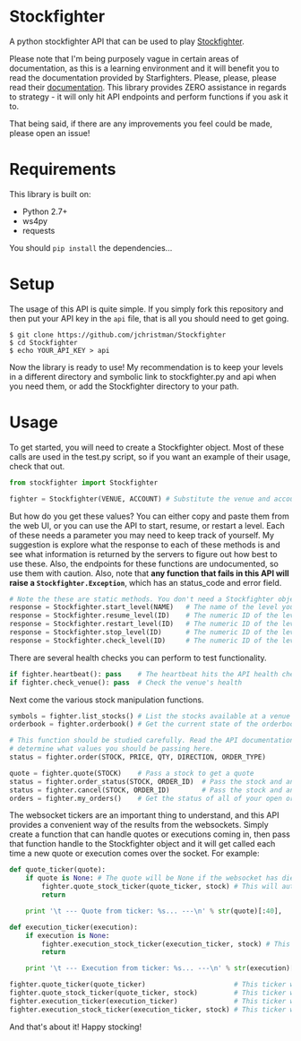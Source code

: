 Stockfighter
============

A python stockfighter API that can be used to play [Stockfighter](https://www.stockfighter.io/).

Please note that I'm being purposely vague in certain areas of documentation, as this is a learning environment and it will benefit you to read the documentation provided by Starfighters. Please, please, please read their [documentation](https://starfighter.readme.io/). This library provides ZERO assistance in regards to strategy - it will only hit API endpoints and perform functions if you ask it to.

That being said, if there are any improvements you feel could be made, please open an issue!

Requirements
============

This library is built on:

 * Python 2.7+
 * ws4py
 * requests

You should ```pip install``` the dependencies...

Setup
=====

The usage of this API is quite simple. If you simply fork this repository and then put your API key in the ```api``` file, that is all you should need to get going.

```
$ git clone https://github.com/jchristman/Stockfighter
$ cd Stockfighter
$ echo YOUR_API_KEY > api
```

Now the library is ready to use! My recommendation is to keep your levels in a different directory and symbolic link to stockfighter.py and api when you need them, or add the Stockfighter directory to your path.

Usage
=====

To get started, you will need to create a Stockfighter object. Most of these calls are used in the test.py script, so if you want an example of their usage, check that out.

```python
from stockfighter import Stockfighter

fighter = Stockfighter(VENUE, ACCOUNT) # Substitute the venue and account numbers here
```

But how do you get these values? You can either copy and paste them from the web UI, or you can use the API to start, resume, or restart a level. Each of these needs a parameter you may need to keep track of yourself. My suggestion is explore what the response to each of these methods is and see what information is returned by the servers to figure out how best to use these. Also, the endpoints for these functions are undocumented, so use them with caution. Also, note that **any function that fails in this API will raise a ```Stockfighter.Exception```**, which has an status_code and error field.

```python
# Note the these are static methods. You don't need a Stockfighter object to do these.
response = Stockfighter.start_level(NAME)   # The name of the level you want to start
response = Stockfighter.resume_level(ID)    # The numeric ID of the level you want to resume
response = Stockfighter.restart_level(ID)   # The numeric ID of the level you want to resume
response = Stockfighter.stop_level(ID)      # The numeric ID of the level you want to resume
response = Stockfighter.check_level(ID)     # The numeric ID of the level you want to resume
```

There are several health checks you can perform to test functionality.

```python
if fighter.heartbeat(): pass    # The heartbeat hits the API health check endpoint.
if fighter.check_venue(): pass  # Check the venue's health
```

Next come the various stock manipulation functions.

```python
symbols = fighter.list_stocks() # List the stocks available at a venue
orderbook = fighter.orderbook() # Get the current state of the orderbook

# This function should be studied carefully. Read the API documentation for stockfighter to
# determine what values you should be passing here.
status = fighter.order(STOCK, PRICE, QTY, DIRECTION, ORDER_TYPE)

quote = fighter.quote(STOCK)    # Pass a stock to get a quote
status = fighter.order_status(STOCK, ORDER_ID)  # Pass the stock and an order ID to get the current status
status = fighter.cancel(STOCK, ORDER_ID)        # Pass the stock and an order ID to cancel it
orders = fighter.my_orders()    # Get the status of all of your open orders
```

The websocket tickers are an important thing to understand, and this API provides a convenient way of the results from the websockets. Simply create a function that can handle quotes or executions coming in, then pass that function handle to the Stockfighter object and it will get called each time a new quote or execution comes over the socket. For example:

```python
def quote_ticker(quote):
    if quote is None: # The quote will be None if the websocket has died.
        fighter.quote_stock_ticker(quote_ticker, stock) # This will auto-restart the ticker if it dies
        return

    print '\t --- Quote from ticker: %s... ---\n' % str(quote)[:40],

def execution_ticker(execution):
    if execution is None:
        fighter.execution_stock_ticker(execution_ticker, stock) # This will auto-restart the ticker if it dies
        return

    print '\t --- Execution from ticker: %s... ---\n' % str(execution)[:40],

fighter.quote_ticker(quote_ticker)                      # This ticker will monitor all stocks on a venue
fighter.quote_stock_ticker(quote_ticker, stock)         # This ticker will monitor one stock on a venue
fighter.execution_ticker(execution_ticker)              # This ticker will monitor your executions on all stocks
fighter.execution_stock_ticker(execution_ticker, stock) # This ticker will monitor your executions on one stock
```

And that's about it! Happy stocking!
